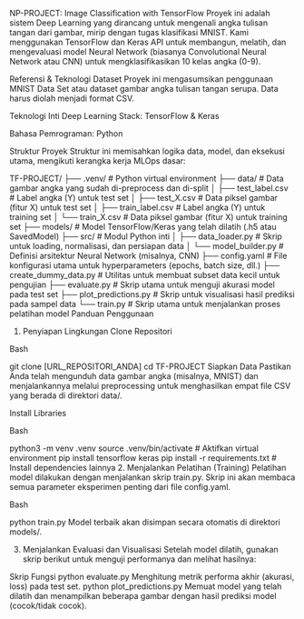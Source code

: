 NP-PROJECT: Image Classification with TensorFlow 
Proyek ini adalah sistem Deep Learning yang dirancang untuk mengenali angka tulisan tangan dari gambar, mirip dengan tugas klasifikasi MNIST. Kami menggunakan TensorFlow dan Keras API untuk membangun, melatih, dan mengevaluasi model Neural Network (biasanya Convolutional Neural Network atau CNN) untuk mengklasifikasikan 10 kelas angka (0-9).

Referensi & Teknologi
Dataset
Proyek ini mengasumsikan penggunaan MNIST Data Set atau dataset gambar angka tulisan tangan serupa. Data harus diolah menjadi format CSV.

Teknologi Inti
Deep Learning Stack: TensorFlow & Keras

Bahasa Pemrograman: Python

Struktur Proyek
Struktur ini memisahkan logika data, model, dan eksekusi utama, mengikuti kerangka kerja MLOps dasar:

TF-PROJECT/
├── .venv/                     # Python virtual environment
├── data/                      # Data gambar angka yang sudah di-preprocess dan di-split
│   ├── test_label.csv         # Label angka (Y) untuk test set
│   ├── test_X.csv             # Data piksel gambar (fitur X) untuk test set
│   ├── train_label.csv        # Label angka (Y) untuk training set
│   └── train_X.csv            # Data piksel gambar (fitur X) untuk training set
├── models/                    # Model TensorFlow/Keras yang telah dilatih (.h5 atau SavedModel)
├── src/                       # Modul Python inti
│   ├── data_loader.py         # Skrip untuk loading, normalisasi, dan persiapan data
│   └── model_builder.py       # Definisi arsitektur Neural Network (misalnya, CNN)
├── config.yaml                # File konfigurasi utama untuk hyperparameters (epochs, batch size, dll.)
├── create_dummy_data.py       # Utilitas untuk membuat subset data kecil untuk pengujian
├── evaluate.py                # Skrip utama untuk menguji akurasi model pada test set
├── plot_predictions.py        # Skrip untuk visualisasi hasil prediksi pada sampel data
└── train.py                   # Skrip utama untuk menjalankan proses pelatihan model
Panduan Penggunaan
1. Penyiapan Lingkungan
Clone Repositori

Bash

git clone [URL_REPOSITORI_ANDA]
cd TF-PROJECT
Siapkan Data
Pastikan Anda telah mengunduh data gambar angka (misalnya, MNIST) dan menjalankannya melalui preprocessing untuk menghasilkan empat file CSV yang berada di direktori data/.

Install Libraries

Bash

python3 -m venv .venv
source .venv/bin/activate  # Aktifkan virtual environment
pip install tensorflow keras
pip install -r requirements.txt # Install dependencies lainnya
2. Menjalankan Pelatihan (Training)
Pelatihan model dilakukan dengan menjalankan skrip train.py. Skrip ini akan membaca semua parameter eksperimen penting dari file config.yaml.

Bash

python train.py
Model terbaik akan disimpan secara otomatis di direktori models/.

3. Menjalankan Evaluasi dan Visualisasi
Setelah model dilatih, gunakan skrip berikut untuk menguji performanya dan melihat hasilnya:

Skrip	Fungsi
python evaluate.py	Menghitung metrik performa akhir (akurasi, loss) pada test set.
python plot_predictions.py	Memuat model yang telah dilatih dan menampilkan beberapa gambar dengan hasil prediksi model (cocok/tidak cocok).
